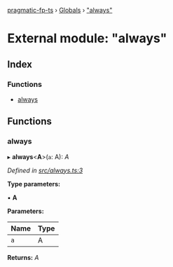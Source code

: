 [pragmatic-fp-ts](../README.md) › [Globals](../globals.md) › ["always"](_always_.md)

# External module: "always"

## Index

### Functions

* [always](_always_.md#always)

## Functions

###  always

▸ **always**<**A**>(`a`: A): *A*

*Defined in [src/always.ts:3](https://github.com/hermann-p/pragmatic-fp-ts/blob/d13f3c1/src/always.ts#L3)*

**Type parameters:**

▪ **A**

**Parameters:**

Name | Type |
------ | ------ |
`a` | A |

**Returns:** *A*
